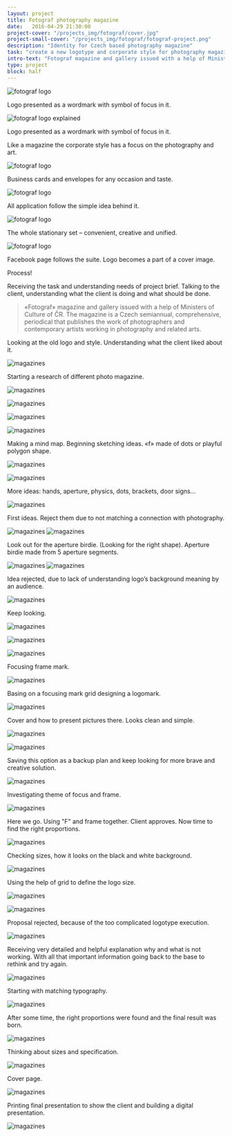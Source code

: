 ```yaml
---
layout: project
title: Fotograf photography magazine
date:   2016-04-29 21:30:00
project-cover: "/projects_img/fotograf/cover.jpg"
project-small-cover: "/projects_img/fotograf/fotograf-project.png"
description: "Identity for Czech based photography magazine"
task: "create a new logotype and corporate style for photography magazine"
intro-text: "Fotograf magazine and gallery issued with a help of Ministers of Culture of Czech Republic. I redesigned the logo and brand materials"
type: project
block: half
---
```


<span class="p600 phero">![fotograf logo](/projects_img/fotograf/logo.png)</span>

<span class="p-center">Logo presented as a wordmark with symbol of focus in it.</span>

<span class="p500">![fotograf logo explained](/projects_img/fotograf/rules.png)</span>

<span class="p-center">Logo presented as a wordmark with symbol of focus in it.</span>

Like a magazine the corporate style has a focus on the photography and art.

<span class="p900">![fotograf logo](/projects_img/fotograf/cards-envl.jpg)</span>

<span class="p-center">Business cards and envelopes for any occasion and taste.</span>

<span class="p600">![fotograf logo](/projects_img/fotograf/rules-cid.png)</span>

<span class="p-center">All application follow the simple idea behind it.</span>

<span class="p700">![fotograf logo](/projects_img/fotograf/stationary.png)</span>

<span class="p-center">The whole stationary set – convenient, creative and unified.</span>


<span class="p600">![fotograf logo](/projects_img/fotograf/fb.png)</span>

<span class="p-center">Facebook page follows the suite. Logo becomes a part of a cover image.</span>



Process!

Receiving the task and understanding needs of project brief. Talking to the client, understanding what the client is doing and what should be done.

> «Fotograf» magazine and gallery issued with a help of Ministers of Culture of ČR. The magazine is a Czech semiannual, comprehensive, periodical that publishes the work of photographers and contemporary artists working in photography and related arts.

Looking at the old logo and style. Understanding what the client liked about it.

<span class="p600">![magazines](/projects_img/fotograf/old_ident.jpg)</span>

Starting a research of different photo magazine.

<span class="p600">![magazines](/projects_img/fotograf/mags.jpg)</span>

<span class="p600">![magazines](/projects_img/fotograf/mags_2.jpg)</span>

<span class="p600">![magazines](/projects_img/fotograf/mags_as.jpg)</span>

<span class="p600">![magazines](/projects_img/fotograf/mags_4.jpg)</span>

Making a mind map. Beginning sketching ideas. «f» made of dots or playful polygon shape.

<span class="p600">![magazines](/projects_img/fotograf/mindmap.jpg)</span>

<span class="p600">![magazines](/projects_img/fotograf/sketch_1.jpg)</span>

More ideas: hands, aperture, physics, dots, brackets, door signs...

<span class="p600">![magazines](/projects_img/fotograf/sketching.jpg)</span>

First ideas. Reject them due to not matching a connection with photography.

<span class="p600">![magazines](/projects_img/fotograf/reject_2.jpg)</span>
<span class="p600">![magazines](/projects_img/fotograf/reject_4.jpg)</span>


Look out for the aperture birdie. (Looking for the right shape). Aperture birdie made from 5 aperture segments.

<span class="p600">![magazines](/projects_img/fotograf/bird.jpg)</span>
<span class="p600">![magazines](/projects_img/fotograf/bird_f.jpg)</span>

Idea rejected, due to lack of understanding logo’s background meaning by an audience.

<span class="p600">![magazines](/projects_img/fotograf/rejected_3.jpg)</span>

Keep looking.

<span class="p600">![magazines](/projects_img/fotograf/sketch_2.jpg)</span>

<span class="p600">![magazines](/projects_img/fotograf/sketch_3.jpg)</span>

<span class="p600">![magazines](/projects_img/fotograf/sketch_5.jpg)</span>

Focusing frame mark. 

<span class="p600">![magazines](/projects_img/fotograf/p_frames.jpg)</span>

Basing on a focusing mark grid designing a logomark.

<span class="p600">![magazines](/projects_img/fotograf/fotograpf_safe.jpg)</span>

Cover and how to present pictures there. Looks clean and simple.

<span class="p600">![magazines](/projects_img/fotograf/safe_covers.jpg)</span>

<span class="p600">![magazines](/projects_img/fotograf/safe_nabor.jpg)</span>

Saving this option as a backup plan and keep looking for more brave and creative solution.

<span class="p600">![magazines](/projects_img/fotograf/frames_sketch.jpg)</span>

Investigating theme of focus and frame.

<span class="p600">![magazines](/projects_img/fotograf/sketch_8.jpg)</span>

Here we go. Using "F" and frame together. Client approves. Now time to find the right proportions.

<span class="p600">![magazines](/projects_img/fotograf/f_sketch_1.jpg)</span>

Checking sizes, how it looks on the black and white background.

<span class="p600">![magazines](/projects_img/fotograf/f_sketch_2.jpg)</span>

Using the help of grid to define the logo size.

<span class="p600">![magazines](/projects_img/fotograf/rules.png)</span>

<span class="p600">![magazines](/projects_img/fotograf/f_covers_2.jpg)</span>


Proposal rejected, because of the too complicated logotype execution.

<span class="p600">![magazines](/projects_img/fotograf/f_state_2.jpg)</span>

Receiving very detailed and helpful explanation why and what is not working.
With all that important information going back to the base to rethink and try again.

<span class="p600">![magazines](/projects_img/fotograf/feedback.jpg)</span>

Starting with matching typography.

<span class="p600">![magazines](/projects_img/fotograf/fff.jpg)</span>

After some time, the right proportions were found and the final result was born.

<span class="p600">![magazines](/projects_img/fotograf/logo.jpg)</span>

Thinking about sizes and specification.

<span class="p600">![magazines](/projects_img/fotograf/logic_of_identity.jpg)</span>

Cover page.

<span class="p600">![magazines](/projects_img/fotograf/covers_prefinal.jpg)</span>

Printing final presentation to show the client and building a digital presentation.

 <span class="p600">![magazines](/projects_img/fotograf/pgoto.jpg)</span>
